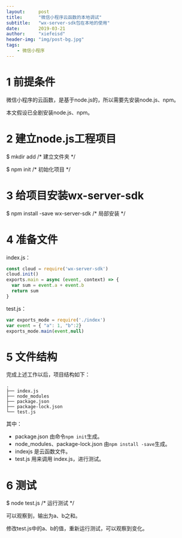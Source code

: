 ```yaml
---
layout:     post
title:      "微信小程序云函数的本地调试"
subtitle:   "wx-server-sdk包在本地的使用"
date:       2019-03-21
author:     "xiefeisd"
header-img: "img/post-bg.jpg"
tags:
    - 微信小程序
---
```


# 1 前提条件

微信小程序的云函数，是基于node.js的，所以需要先安装node.js、npm。

本文假设已全剧安装node.js、npm。

# 2 建立node.js工程项目

$ mkdir add /* 建立文件夹 */

$ npm init /* 初始化项目 */

# 3 给项目安装wx-server-sdk

$ npm install -save wx-server-sdk /* 局部安装 */

# 4 准备文件

index.js：

```javascript
const cloud = require('wx-server-sdk')
cloud.init()
exports.main = async (event, context) => {
  var sum = event.a + event.b
  return sum
}
```

test.js：

```javascript
var exports_mode = require('./index')
var event = { "a": 1, "b":2}
exports_mode.main(event,null)
```

# 5 文件结构

完成上述工作以后，项目结构如下：
```
.
├── index.js
├── node_modules
├── package.json
├── package-lock.json
└── test.js
```
其中：
- package.json 由命令`npm init`生成。 
- node_modules、package-lock.json 由`npm install -save`生成。
- indexjs 是云函数文件。
- test.js 用来调用 index.js，进行测试。

# 6 测试

$ node test.js /* 运行测试 */

可以观察到，输出为a、b之和。

修改test.js中的a、b的值，重新运行测试，可以观察到变化。

